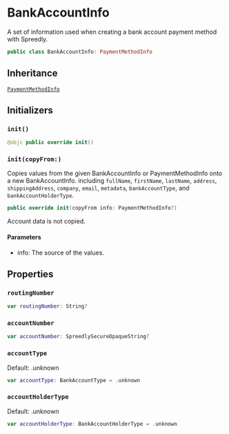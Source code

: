 # BankAccountInfo

A set of information used when creating a bank account payment method with Spreedly.

``` swift
public class BankAccountInfo: PaymentMethodInfo
```

## Inheritance

[`PaymentMethodInfo`](/reference/ios/PaymentMethodInfo)

## Initializers

### `init()`

``` swift
@objc public override init()
```

### `init(copyFrom:)`

Copies values from the given BankAccountInfo or PaymentMethodInfo onto a new BankAccountInfo.
including `fullName`, `firstName`, `lastName`, `address`,
`shippingAddress`, `company`, `email`, `metadata`,
`bankAccountType`, and `bankAccountHolderType`.

``` swift
public override init(copyFrom info: PaymentMethodInfo?)
```

Account data is not copied.

#### Parameters

  - info: The source of the values.

## Properties

### `routingNumber`

``` swift
var routingNumber: String?
```

### `accountNumber`

``` swift
var accountNumber: SpreedlySecureOpaqueString?
```

### `accountType`

Default:​ .unknown

``` swift
var accountType: BankAccountType = .unknown
```

### `accountHolderType`

Default:​ .unknown

``` swift
var accountHolderType: BankAccountHolderType = .unknown
```

